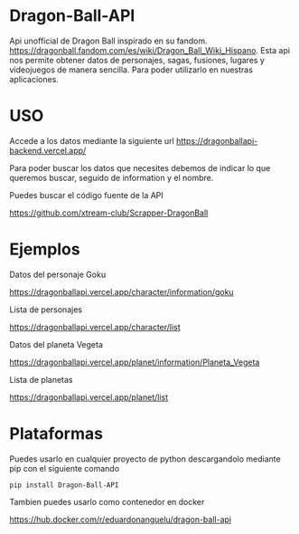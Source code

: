 Dragon-Ball-API
===============
Api unofficial de Dragon Ball inspirado en su fandom. https://dragonball.fandom.com/es/wiki/Dragon_Ball_Wiki_Hispano. Esta api nos permite obtener datos de personajes, sagas, fusiones, lugares y videojuegos de manera sencilla. Para poder utilizarlo en nuestras aplicaciones.

USO
===============
Accede a los datos mediante la siguiente url https://dragonballapi-backend.vercel.app/

Para poder buscar los datos que necesites debemos de indicar lo que queremos buscar, seguido de information y el nombre.

Puedes buscar el código fuente de la API

https://github.com/xtream-club/Scrapper-DragonBall

Ejemplos
===============
Datos del personaje Goku

https://dragonballapi.vercel.app/character/information/goku

Lista de personajes

https://dragonballapi.vercel.app/character/list

Datos del planeta Vegeta

https://dragonballapi.vercel.app/planet/information/Planeta_Vegeta

Lista de planetas

https://dragonballapi.vercel.app/planet/list

Plataformas
===============
Puedes usarlo en cualquier proyecto de python descargandolo mediante pip con el siguiente comando

    pip install Dragon-Ball-API

Tambien puedes usarlo como contenedor en docker

https://hub.docker.com/r/eduardonanguelu/dragon-ball-api
